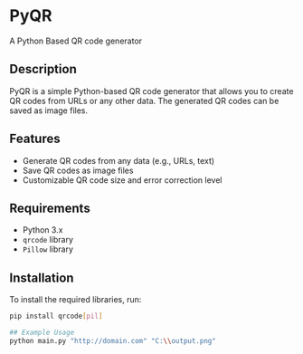 # PyQR
A Python Based QR code generator

## Description
PyQR is a simple Python-based QR code generator that allows you to create QR codes from URLs or any other data. The generated QR codes can be saved as image files.

## Features
- Generate QR codes from any data (e.g., URLs, text)
- Save QR codes as image files
- Customizable QR code size and error correction level

## Requirements
- Python 3.x
- `qrcode` library
- `Pillow` library

## Installation
To install the required libraries, run:
```sh
pip install qrcode[pil]

## Example Usage
python main.py "http://domain.com" "C:\\output.png"